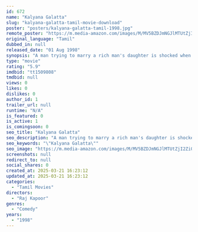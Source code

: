 ```yaml
---
id: 672
name: "Kalyana Galatta"
slug: "kalyana-galatta-tamil-movie-download"
poster: "posters/kalyana-galatta-tamil-1998.jpg"
remote_poster: "https://m.media-amazon.com/images/M/MV5BZDJmNGJlMTUtZjI2Zi00ODZjLWFmM2EtOWFiMzlmOTZhNWUyXkEyXkFqcGdeQXVyOTk3NTc2MzE@._V1_SX300.jpg"
original_language: "Tamil"
dubbed_in: null
released_date: "01 Aug 1998"
synopsis: "A man trying to marry a rich man's daughter is shocked when a mentally ill lady appears claiming to be his wife."
type: "movie"
rating: "5.9"
imdbid: "tt1509808"
tmdbid: null
views: 0
likes: 0
dislikes: 0
author_id: 1
trailer_url: null
runtime: "N/A"
is_featured: 0
is_active: 1
is_comingsoon: 0
seo_title: "Kalyana Galatta"
seo_description: "A man trying to marry a rich man's daughter is shocked when a mentally ill lady appears claiming to be his wife."
seo_keywords: "\"Kalyana Galatta\""
seo_image: "https://m.media-amazon.com/images/M/MV5BZDJmNGJlMTUtZjI2Zi00ODZjLWFmM2EtOWFiMzlmOTZhNWUyXkEyXkFqcGdeQXVyOTk3NTc2MzE@._V1_SX300.jpg"
screenshots: null
redirect_to: null
social_shares: 0
created_at: 2025-03-21 16:23:12
updated_at: 2025-03-21 16:23:12
categories:
  - "Tamil Movies"
directors:
  - "Raj Kapoor"
genres:
  - "Comedy"
years:
  - "1998"
---
```

